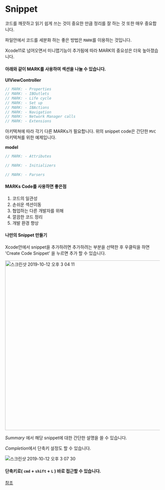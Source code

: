 # Snippet

코드를 깨끗하고 읽기 쉽게 쓰는 것이 중요한 만큼 정리를 잘 하는 것 또한 매우 중요합니다.

파일안에서 코드를 세분화 하는 좋은 방법은 `MARK`를 이용하는 것입니다.

Xcode11로 넘어오면서 미니맵기능이 추가됨에 따라 MARK의 중요성은 더욱 높아졌습니다.



#### **아래와 같이 MARK를 사용하여 섹션을 나눌 수 있습니다.**

**UIViewController**

~~~swift
// MARK: - Properties
// MARK: - IBOutlets
// MARK: - Life cycle
// MARK: - Set up
// MARK: - IBActions
// MARK: - Navigation
// MARK: - Network Manager calls
// MARK: - Extensions
~~~

아키텍쳐에 따라 각기 다른 MARKs가 필요합니다. 위의 snippet code은 간단한 `MVC`아키텍쳐를 위한 예제입니다.



**model**

~~~swift 
// MARK: - Attributes
  
// MARK: - Initializers
  
// MARK: - Parsers
~~~





#### MARKs Code를 사용하면 좋은점

1. 코드의 일관성
2. 손쉬운 섹션이동
3. 협업하는 다른 개발자를 위해
4. 깔끔한 코드 정리
5. 개발 환경 향상 



#### 나만의 Snippet 만들기

Xcode안에서 snippet을 추가하려면 추가하려는 부분을 선택한 후 우클릭을 하면 'Create Code Snippet' 을 누르면 추가 할 수 있습니다.

<img width="551" alt="스크린샷 2019-10-12 오후 3 04 11" src="https://user-images.githubusercontent.com/47776915/66695897-a6298580-ed01-11e9-89e3-ccfcf565925d.png">





*Summary* 에서 해당 snippet에 대한 간단한 설명을 쓸 수 있습니다.

*Completion*에서 단축키 설정도 할 수 있습니다.

![스크린샷 2019-10-12 오후 3 07 30](https://user-images.githubusercontent.com/47776915/66696126-24872700-ed04-11e9-886d-6077ed472d4d.png)

#### 단축키로( `cmd` + `shift` + `L` ) 바로 접근할 수 있습니다.



[참조](https://medium.com/better-programming/helpful-code-snippets-for-ios-21aa5ef894de)



